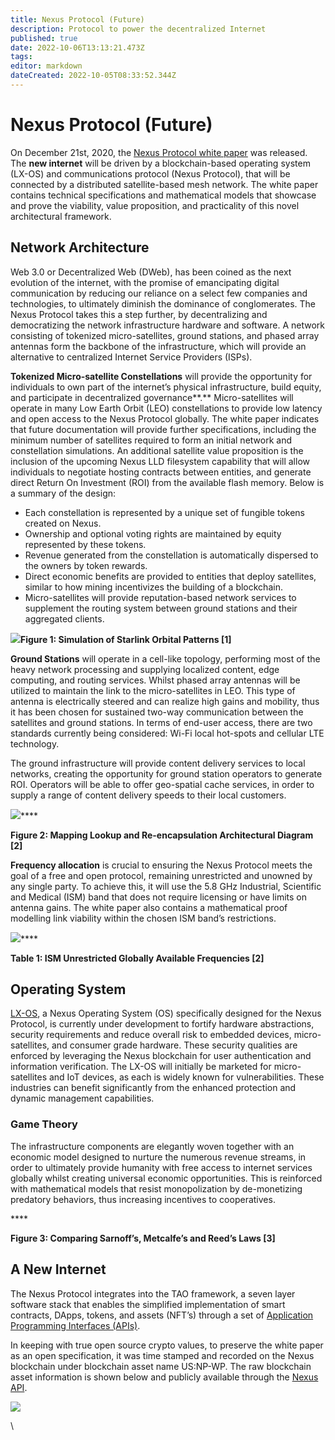 ```yaml
---
title: Nexus Protocol (Future)
description: Protocol to power the decentralized Internet
published: true
date: 2022-10-06T13:13:21.473Z
tags: 
editor: markdown
dateCreated: 2022-10-05T08:33:52.344Z
---
```


# Nexus Protocol (Future)

On December 21st, 2020, the [Nexus Protocol white paper](https://tech.nexus.io/files/nexus\_protocol/Nexus\_Protocol\_1.0.0.pdf) was released. The **new internet** will be driven by a blockchain-based operating system (LX-OS) and communications protocol (Nexus Protocol), that will be connected by a distributed satellite-based mesh network. The white paper contains technical specifications and mathematical models that showcase and prove the viability, value proposition, and practicality of this novel architectural framework.

## **Network Architecture**

Web 3.0 or Decentralized Web (DWeb), has been coined as the next evolution of the internet, with the promise of emancipating digital communication by reducing our reliance on a select few companies and technologies, to ultimately diminish the dominance of conglomerates. The Nexus Protocol takes this a step further, by decentralizing and democratizing the network infrastructure hardware and software. A network consisting of tokenized micro-satellites, ground stations, and phased array antennas form the backbone of the infrastructure, which will provide an alternative to centralized Internet Service Providers (ISPs).

**Tokenized Micro-satellite Constellations** will provide the opportunity for individuals to own part of the internet’s physical infrastructure, build equity, and participate in decentralized governance**.** Micro-satellites will operate in many Low Earth Orbit (LEO) constellations to provide low latency and open access to the Nexus Protocol globally. The white paper indicates that future documentation will provide further specifications, including the minimum number of satellites required to form an initial network and constellation simulations. An additional satellite value proposition is the inclusion of the upcoming Nexus LLD filesystem capability that will allow individuals to negotiate hosting contracts between entities, and generate direct Return On Investment (ROI) from the available flash memory. Below is a summary of the design:

* Each constellation is represented by a unique set of fungible tokens created on Nexus.
* Ownership and optional voting rights are maintained by equity represented by these tokens.
* Revenue generated from the constellation is automatically dispersed to the owners by token rewards.
* Direct economic benefits are provided to entities that deploy satellites, similar to how mining incentivizes the building of a blockchain.
* Micro-satellites will provide reputation-based network services to supplement the routing system between ground stations and their aggregated clients.

![](https://miro.medium.com/max/1024/1\*kIEUUBrnF8GCVdop9-NUQA.png)**Figure 1: Simulation of Starlink Orbital Patterns \[1]**

**Ground Stations** will operate in a cell-like topology, performing most of the heavy network processing and supplying localized content, edge computing, and routing services. Whilst phased array antennas will be utilized to maintain the link to the micro-satellites in LEO. This type of antenna is electrically steered and can realize high gains and mobility, thus it has been chosen for sustained two-way communication between the satellites and ground stations. In terms of end-user access, there are two standards currently being considered: Wi-Fi local hot-spots and cellular LTE technology.

The ground infrastructure will provide content delivery services to local networks, creating the opportunity for ground station operators to generate ROI. Operators will be able to offer geo-spatial cache services, in order to supply a range of content delivery speeds to their local customers.

![](https://miro.medium.com/max/1088/1\*Jrwb8NlXdwF03Q4IqBrWYg.png)****

**Figure 2: Mapping Lookup and Re-encapsulation Architectural Diagram \[2]**

**Frequency allocation** is crucial to ensuring the Nexus Protocol meets the goal of a free and open protocol, remaining unrestricted and unowned by any single party. To achieve this, it will use the 5.8 GHz Industrial, Scientific and Medical (ISM) band that does not require licensing or have limits on antenna gains. The white paper also contains a mathematical proof modelling link viability within the chosen ISM band’s restrictions.

![](https://miro.medium.com/max/652/1\*hLhVDk7j8gINvti8Xw6v\_A.png)****

**Table 1: ISM Unrestricted Globally Available Frequencies \[2]**

## **Operating System**

[LX-OS](https://medium.com/@NexusOfficial/nexos-the-nexus-operating-system-a-bastion-for-the-internet-of-things-iot-beyond-c37aa477c119), a Nexus Operating System (OS) specifically designed for the Nexus Protocol, is currently under development to fortify hardware abstractions, security requirements and reduce overall risk to embedded devices, micro-satellites, and consumer grade hardware. These security qualities are enforced by leveraging the Nexus blockchain for user authentication and information verification. The LX-OS will initially be marketed for micro-satellites and IoT devices, as each is widely known for vulnerabilities. These industries can benefit significantly from the enhanced protection and dynamic management capabilities.

### **Game Theory**

The infrastructure components are elegantly woven together with an economic model designed to nurture the numerous revenue streams, in order to ultimately provide humanity with free access to internet services globally whilst creating universal economic opportunities. This is reinforced with mathematical models that resist monopolization by de-monetizing predatory behaviors, thus increasing incentives to cooperatives.

<img src="https://miro.medium.com/max/1400/1*0AXWpP__rEy5eXfPaK6ESw.png" alt="" data-size="original">****

**Figure 3: Comparing Sarnoff’s, Metcalfe’s and Reed’s Laws \[3]**

## **A New Internet**

The Nexus Protocol integrates into the TAO framework, a seven layer software stack that enables the simplified implementation of smart contracts, DApps, tokens, and assets (NFT’s) through a set of [Application Programming Interfaces (APIs)](https://tech.nexus.io/software-stack?s=api).

In keeping with true open source crypto values, to preserve the white paper as an open specification, it was time stamped and recorded on the Nexus blockchain under blockchain asset name US:NP-WP. The raw blockchain asset information is shown below and publicly available through the [Nexus API](http://api.nexus.io:8080/assets/get/asset/US:NP-WP).

![](<../../../.gitbook/assets/Nexus Protocol.png>)

\
